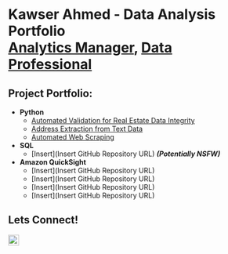 <h1>Kawser Ahmed - Data Analysis Portfolio <br/><a href="https://github.com/kawahm123">Analytics Manager</a>, <a href="https://www.linkedin.com/in/kawahm123/">Data Professional</a>

<h2>Project Portfolio:</h2>

- <b>Python</b>
  - [Automated Validation for Real Estate Data Integrity](https://github.com/kawahm123/Automated-Validation-for-Real-Estate-Data-Integrity/tree/main)
  - [Address Extraction from Text Data](https://github.com/kawahm123/Address-Extraction-from-Text-Data/tree/main)
  - [Automated Web Scraping](https://github.com/kawahm123/Automated-Web-Scraping-and-Categorization/tree/main)
- <b>SQL</b>
  - [Insert](Insert GitHub Repository URL) <b><i>(Potentially NSFW)</b></i>
- <b>Amazon QuickSight</b>
  - [Insert](Insert GitHub Repository URL)
  - [Insert](Insert GitHub Repository URL)
  - [Insert](Insert GitHub Repository URL)
  - [Insert](Insert GitHub Repository URL)

<h2>Lets Connect!</h2>

[<img align="left" alt="KawserAhmed | LinkedIn" width="22px" src="https://cdn.jsdelivr.net/npm/simple-icons@v3/icons/linkedin.svg" />][linkedin]

[linkedin]: https://linkedin.com/in/kawahm123

<!--
**joshmadakor1/joshmadakor1** is a ✨ _special_ ✨ repository because its `README.md` (this file) appears on your GitHub profile.

Here are some ideas to get you started:

- 🔭 I’m currently working on ...
- 🌱 I’m currently learning ...
- 👯 I’m looking to collaborate on ...
- 🤔 I’m looking for help with ...
- 💬 Ask me about ...
- 📫 How to reach me: ...
- 😄 Pronouns: ...
- ⚡ Fun fact: ...
-->
